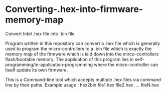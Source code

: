 # Converting-.hex-into-firmware-memory-map
Convert Intel .hex file into .bin file 

Program written in this repository can convert a .hex file which is generally used to program the micro-controllers to a .bin file which is exactly the memory map of the 
firmware which is laid down into the mirco-controllers flash/bootable memory.
The application of this program lies in self-programming/in-application-programming where the micro-controller can itself update its own firmware.


This is a Command-line tool which accepts multiple .hex files via command line by their paths.
Example usage : hex2bin file1.hex file2.hex .... fileN.hex
